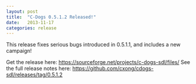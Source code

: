 ```yaml
---
layout: post
title:  "C-Dogs 0.5.1.2 Released!"
date:   2013-11-17
categories: release
---
```


This release fixes serious bugs introduced in 0.5.1.1, and includes a new campaign!

Get the release here: <https://sourceforge.net/projects/c-dogs-sdl/files/>
See the full release notes here: <https://github.com/cxong/cdogs-sdl/releases/tag/0.5.1.2>